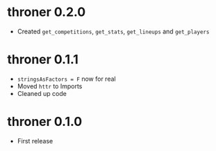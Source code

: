 # throner 0.2.0

* Created `get_competitions`, `get_stats`, `get_lineups` and `get_players`

# throner 0.1.1

* `stringsAsFactors = F` now for real
* Moved `httr` to Imports
* Cleaned up code

# throner 0.1.0

* First release
